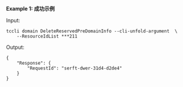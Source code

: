 **Example 1: 成功示例**



Input: 

```
tccli domain DeleteReservedPreDomainInfo --cli-unfold-argument  \
    --ResourceIdList ***211
```

Output: 
```
{
    "Response": {
        "RequestId": "serft-dwer-31d4-d2de4"
    }
}
```

